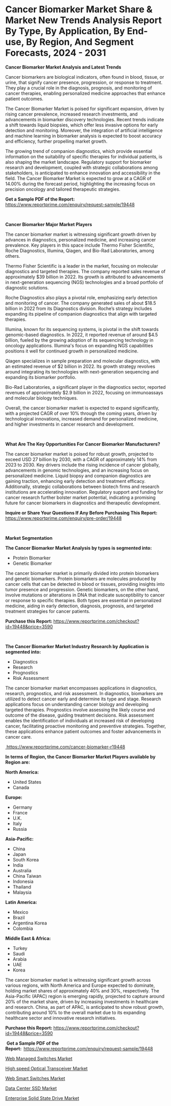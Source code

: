 <p><h1>Cancer Biomarker Market Share & Market New Trends Analysis Report By Type, By Application, By End-use, By Region, And Segment Forecasts, 2024 - 2031</h1></p><p><strong>Cancer Biomarker Market Analysis and Latest Trends</strong></p>
<p><p>Cancer biomarkers are biological indicators, often found in blood, tissue, or urine, that signify cancer presence, progression, or response to treatment. They play a crucial role in the diagnosis, prognosis, and monitoring of cancer therapies, enabling personalized medicine approaches that enhance patient outcomes.</p><p>The Cancer Biomarker Market is poised for significant expansion, driven by rising cancer prevalence, increased research investments, and advancements in biomarker discovery technologies. Recent trends indicate a shift towards liquid biopsies, which offer less invasive options for early detection and monitoring. Moreover, the integration of artificial intelligence and machine learning in biomarker analysis is expected to boost accuracy and efficiency, further propelling market growth. </p><p>The growing trend of companion diagnostics, which provide essential information on the suitability of specific therapies for individual patients, is also shaping the market landscape. Regulatory support for biomarker research and development, coupled with strategic collaborations among stakeholders, is anticipated to enhance innovation and accessibility in the field. The Cancer Biomarker Market is expected to grow at a CAGR of 14.00% during the forecast period, highlighting the increasing focus on precision oncology and tailored therapeutic strategies.</p></p>
<p><strong>Get a Sample PDF of the Report:&nbsp;</strong> <a href="https://www.reportprime.com/enquiry/request-sample/19448?utm_campaign=1874&utm_medium=2&utm_source=Github&utm_content=ia&utm_term=25122024&utm_id=cancer-biomarker">https://www.reportprime.com/enquiry/request-sample/19448</a></p>
<p>&nbsp;</p>
<p><strong>Cancer Biomarker Major Market Players</strong></p>
<p><p>The cancer biomarker market is witnessing significant growth driven by advances in diagnostics, personalized medicine, and increasing cancer prevalence. Key players in this space include Thermo Fisher Scientific, Roche Diagnostics, Illumina, Qiagen, and Bio-Rad Laboratories, among others.</p><p>Thermo Fisher Scientific is a leader in the market, focusing on molecular diagnostics and targeted therapies. The company reported sales revenue of approximately $39 billion in 2022. Its growth is attributed to advancements in next-generation sequencing (NGS) technologies and a broad portfolio of diagnostic solutions.</p><p>Roche Diagnostics also plays a pivotal role, emphasizing early detection and monitoring of cancer. The company generated sales of about $18.5 billion in 2022 from its Diagnostics division. Roche’s strategy includes expanding its pipeline of companion diagnostics that align with targeted therapies.</p><p>Illumina, known for its sequencing systems, is pivotal in the shift towards genomic-based diagnostics. In 2022, it reported revenue of around $4.5 billion, fueled by the growing adoption of its sequencing technology in oncology applications. Illumina's focus on expanding NGS capabilities positions it well for continued growth in personalized medicine.</p><p>Qiagen specializes in sample preparation and molecular diagnostics, with an estimated revenue of $2 billion in 2022. Its growth strategy revolves around integrating its technologies with next-generation sequencing and expanding its biomarker portfolio.</p><p>Bio-Rad Laboratories, a significant player in the diagnostics sector, reported revenues of approximately $2.9 billion in 2022, focusing on immunoassays and molecular biology techniques.</p><p>Overall, the cancer biomarker market is expected to expand significantly, with a projected CAGR of over 10% through the coming years, driven by technological innovations, increased demand for personalized medicine, and higher investments in cancer research and development.</p></p>
<p>&nbsp;</p>
<p><strong>What Are The Key Opportunities For Cancer Biomarker Manufacturers?</strong></p>
<p><p>The cancer biomarker market is poised for robust growth, projected to exceed USD 27 billion by 2030, with a CAGR of approximately 14% from 2023 to 2030. Key drivers include the rising incidence of cancer globally, advancements in genomic technologies, and an increasing focus on personalized medicine. Liquid biopsy and companion diagnostics are gaining traction, enhancing early detection and treatment efficacy. Additionally, strategic collaborations between biotech firms and research institutions are accelerating innovation. Regulatory support and funding for cancer research further bolster market potential, indicating a promising future for cancer biomarkers in diagnostics and therapeutic development.</p></p>
<p><strong>Inquire or Share Your Questions If Any Before Purchasing This Report:</strong> <a href="https://www.reportprime.com/enquiry/pre-order/19448?utm_campaign=1874&utm_medium=2&utm_source=Github&utm_content=ia&utm_term=25122024&utm_id=cancer-biomarker">https://www.reportprime.com/enquiry/pre-order/19448</a></p>
<p>&nbsp;</p>
<p><strong>Market Segmentation</strong></p>
<p><strong>The Cancer Biomarker Market Analysis by types is segmented into:</strong></p>
<p><ul><li>Protein Biomarker</li><li>Genetic Biomarker</li></ul></p>
<p><p>The cancer biomarker market is primarily divided into protein biomarkers and genetic biomarkers. Protein biomarkers are molecules produced by cancer cells that can be detected in blood or tissues, providing insights into tumor presence and progression. Genetic biomarkers, on the other hand, involve mutations or alterations in DNA that indicate susceptibility to cancer or response to specific therapies. Both types are essential in personalized medicine, aiding in early detection, diagnosis, prognosis, and targeted treatment strategies for cancer patients.</p></p>
<p><strong>Purchase this Report:&nbsp;</strong><a href="https://www.reportprime.com/checkout?id=19448&price=3590&utm_campaign=1874&utm_medium=2&utm_source=Github&utm_content=ia&utm_term=25122024&utm_id=cancer-biomarker">https://www.reportprime.com/checkout?id=19448&price=3590</a></p>
<p>&nbsp;</p>
<p><strong>The Cancer Biomarker Market Industry Research by Application is segmented into:</strong></p>
<p><ul><li>Diagnostics</li><li>Research</li><li>Prognostics</li><li>Risk Assessment</li></ul></p>
<p><p>The cancer biomarker market encompasses applications in diagnostics, research, prognostics, and risk assessment. In diagnostics, biomarkers are utilized to detect cancer early and determine its type and stage. Research applications focus on understanding cancer biology and developing targeted therapies. Prognostics involve assessing the likely course and outcome of the disease, guiding treatment decisions. Risk assessment enables the identification of individuals at increased risk of developing cancer, facilitating proactive monitoring and preventive strategies. Together, these applications enhance patient outcomes and foster advancements in cancer care.</p></p>
<p><a href="https://www.reportprime.com/cancer-biomarker-r19448?utm_campaign=1874&utm_medium=2&utm_source=Github&utm_content=ia&utm_term=25122024&utm_id=cancer-biomarker">&nbsp;https://www.reportprime.com/cancer-biomarker-r19448</a></p>
<p><strong>In terms of Region, the Cancer Biomarker Market Players available by Region are:</strong></p>
<p>
    <p> <strong> North America: </strong>
        <ul>
            <li>United States</li>
            <li>Canada</li>
        </ul>
        </p> 
    <p> <strong> Europe: </strong>
        <ul>
            <li>Germany</li>
            <li>France</li>
            <li>U.K.</li>
            <li>Italy</li>
            <li>Russia</li>
        </ul>
        </p> 
    <p> <strong> Asia-Pacific: </strong>
        <ul>
            <li>China</li>
            <li>Japan</li>
            <li>South Korea</li>
            <li>India</li>
            <li>Australia</li>
            <li>China Taiwan</li>
            <li>Indonesia</li>
            <li>Thailand</li>
            <li>Malaysia</li>
        </ul>
        </p> 
    <p> <strong> Latin America: </strong>
        <ul>
            <li>Mexico</li>
            <li>Brazil</li>
            <li>Argentina Korea</li>
            <li>Colombia</li>
        </ul>
        </p> 
    <p> <strong> Middle East & Africa: </strong>
        <ul>
            <li>Turkey</li>
            <li>Saudi</li>
            <li>Arabia</li>
            <li>UAE</li>
            <li>Korea</li>
        </ul>
    </p>
    </p>
<p><p>The cancer biomarker market is witnessing significant growth across various regions, with North America and Europe expected to dominate, holding market shares of approximately 40% and 30%, respectively. The Asia-Pacific (APAC) region is emerging rapidly, projected to capture around 20% of the market share, driven by increasing investments in healthcare and research. China, as part of APAC, is anticipated to show robust growth, contributing around 10% to the overall market due to its expanding healthcare sector and innovative research initiatives.</p></p>
<p><strong>Purchase this Report: </strong><a href="https://www.reportprime.com/checkout?id=19448&price=3590&utm_campaign=1874&utm_medium=2&utm_source=Github&utm_content=ia&utm_term=25122024&utm_id=cancer-biomarker">https://www.reportprime.com/checkout?id=19448&price=3590</a></p>
<p>&nbsp;<strong>Get a Sample PDF of the Report:&nbsp;&nbsp;</strong><a href="https://www.reportprime.com/enquiry/request-sample/19448?utm_campaign=1874&utm_medium=2&utm_source=Github&utm_content=ia&utm_term=25122024&utm_id=cancer-biomarker">https://www.reportprime.com/enquiry/request-sample/19448</a></p>
<p><strong></strong></p>
<p><p><a href="https://www.linkedin.com/pulse/swot-analysis-regional-outlook-deployment-revenue-forecasts-dpbae?utm_campaign=1874&utm_medium=2&utm_source=Github&utm_content=ia&utm_term=25122024&utm_id=cancer-biomarker">Web Managed Switches Market</a></p><p><a href="https://www.linkedin.com/pulse/market-size-trends-high-speed-optical-transceiver-89-cagr-expected-l09vf?utm_campaign=1874&utm_medium=2&utm_source=Github&utm_content=ia&utm_term=25122024&utm_id=cancer-biomarker">High speed Optical Transceiver Market</a></p><p><a href="https://www.linkedin.com/pulse/in-depth-web-smart-switches-market-review-size-share-gdble?utm_campaign=1874&utm_medium=2&utm_source=Github&utm_content=ia&utm_term=25122024&utm_id=cancer-biomarker">Web Smart Switches Market</a></p><p><a href="https://www.linkedin.com/pulse/market-insights-evaluating-competitors-data-center-ssd-projected-00qnf?utm_campaign=1874&utm_medium=2&utm_source=Github&utm_content=ia&utm_term=25122024&utm_id=cancer-biomarker">Data Center SSD Market</a></p><p><a href="https://www.linkedin.com/pulse/enterprise-solid-state-drive-market-report-addressing-business-rzkoe?utm_campaign=1874&utm_medium=2&utm_source=Github&utm_content=ia&utm_term=25122024&utm_id=cancer-biomarker">Enterprise Solid State Drive Market</a></p></p>